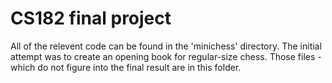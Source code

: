 # CS182 final project

All of the relevent code can be found in the 'minichess' directory. The initial attempt was to create an opening book for regular-size chess. Those files - which do not figure into the final result are in this folder.
